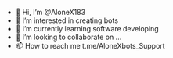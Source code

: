 - 👋 Hi, I’m @AloneX183
- 👀 I’m interested in creating bots
- 🌱 I’m currently learning software developing
- 💞️ I’m looking to collaborate on ...
- 📫 How to reach me t.me/AloneXbots_Support

<!---
AloneX183/AloneX183 is a ✨ special ✨ repository because its `README.md` (this file) appears on your GitHub profile.
You can click the Preview link to take a look at your changes.
--->
